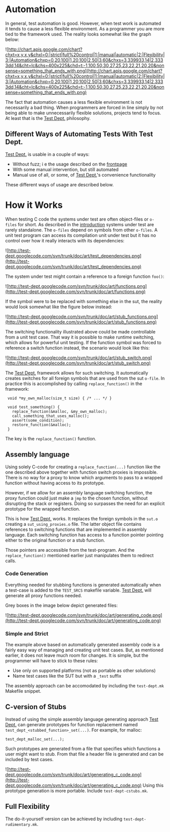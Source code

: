 # Automation #
In general, test automation is good. However, when test work is automated
it tends to cause a less flexible environment.  As a programmer you are
more tied to the framework used.  The reality looks somewhat like
the graph below:

![http://chart.apis.google.com/chart?chxt=x,y,x,y&chxl=0:|strict|full%20control|1:|manual|automatic|2:|Flexibility|3:|Automation&chxp=0,20,100|1,20,100|2,50|3,60&chxs=3,339933,14|2,3333dd,14&cht=lc&chs=400x225&chd=t:-1,100,50,30,27,25,23,22,21,20,20&nonsense=something_that_ends_with.png](http://chart.apis.google.com/chart?chxt=x,y,x,y&chxl=0:|strict|full%20control|1:|manual|automatic|2:|Flexibility|3:|Automation&chxp=0,20,100|1,20,100|2,50|3,60&chxs=3,339933,14|2,3333dd,14&cht=lc&chs=400x225&chd=t:-1,100,50,30,27,25,23,22,21,20,20&nonsense=something_that_ends_with.png)

The fact that automation causes a less flexible environment is not
necessarily a bad thing.  When programmers are forced in line simply
by not being able to make unnecessarily flexible solutions, projects
tend to focus.  At least that is the [Test Dept.](TestDept.md) philosophy.

## Different Ways of Automating Tests With Test Dept. ##
[Test Dept.](TestDept.md) is usable in a couple of ways:

  * Without fuzz; i e the usage described on the [frontpage](TestDept.md)
  * With some manual intervention, but still automated
  * Manual use of all, or some, of [Test Dept.](TestDept.md)'s convenience functionality

These different ways of usage are described below.

# How it Works #
When testing C code the systems under test are often object-files
or `o-files` for short. As described in the [introduction](TestDept.md)
systems under test are rarely standalone.  The `o-files` depend
on symbols from other `o-files`.  A unit test program can access
its compilation unit under test but it has no control over how
it really interacts with its dependencies:

![http://test-dept.googlecode.com/svn/trunk/doc/art/test_dependencies.png](http://test-dept.googlecode.com/svn/trunk/doc/art/test_dependencies.png)

The system under test might contain a reference to a foreign function
`foo()`:

![http://test-dept.googlecode.com/svn/trunk/doc/art/functions.png](http://test-dept.googlecode.com/svn/trunk/doc/art/functions.png)

If the symbol were to be replaced with something else in the sut,
the reality would look somewhat like the figure below instead:

![http://test-dept.googlecode.com/svn/trunk/doc/art/stub_functions.png](http://test-dept.googlecode.com/svn/trunk/doc/art/stub_functions.png)

The switching functionality illustrated above could be made controllable
from a unit test case.  That way it is possible to make runtime
switching, which allows for powerful unit testing.  If the function
symbol was forced to reference a switch function instead, the scenario
would look like this:

![http://test-dept.googlecode.com/svn/trunk/doc/art/stub_switch.png](http://test-dept.googlecode.com/svn/trunk/doc/art/stub_switch.png)

The [Test Dept.](TestDept.md) framework allows for such switching. It
automatically creates switches for all foreign symbols that are used
from the sut `o-file`. In practice this is accomplished by calling
`replace_function()` in the framework:
```
 void *my_own_malloc(size_t size) { /* ... */ }

 void test_something() {
   replace_function(&malloc, &my_own_malloc);
   call_something_that_uses_malloc();
   assert(some_condition);
   restore_function(&malloc);
 }
```
The key is the `replace_function()` function.

## Assembly language ##
Using solely C-code for creating a `replace_function(...)` function like
the one described above together with function switch proxies is impossible.
There is no way for a proxy to know which arguments to pass to a
wrapped function without having access to its prototype.

However, if we allow for an assembly language switching function, the proxy
function could just make a `jmp` to the chosen function, without disrupting
the stack or registers. Doing so surpasses the need for an explicit prototype
for the wrapped function.

This is how [Test Dept.](TestDept.md) works. It replaces the foreign symbols
in the `sut.o` creating a `sut_using_proxies.o` file. The latter object
file contains references to switching functions that are implemented in
assembly language. Each switching function has access to a function pointer
pointing either to the original function or a stub function.

Those pointers are accessible from the test-program. And the
`replace_function()` mentioned earlier just manipulates them to
redirect calls.

### Code Generation ###
Everything needed for stubbing functions is generated automatically
when a test-case is added to the `TEST_SRCS` makefile variable.
[Test Dept.](TestDept.md) will generate all proxy functions needed.

Grey boxes in the image below depict generated files:

![http://test-dept.googlecode.com/svn/trunk/doc/art/generating_code.png](http://test-dept.googlecode.com/svn/trunk/doc/art/generating_code.png)

### Simple and Strict ###
The example above based on automatically generated assembly code
is a fairly easy way of managing and creating unit test cases. But,
as mentioned earlier, it does not leave much room for changes. It
is simple, but the programmer will have to stick to these rules:

  * Use only on supported platforms (not as portable as other solutions)
  * Name test cases like the SUT but with a `_test` suffix

The assembly approach can be accomodated by including the `test-dept.mk`
Makefile snippet.

## C-version of Stubs ##
Instead of using the simple assembly language generating approach
[Test Dept.](TestDept.md) can generate prototypes for function replacement
named `test_dept_<stubbed_function>_set(...)`. For example, for malloc:
```
test_dept_malloc_set(...);
```
Such prototypes are generated from a file that specifies which functions
a user might want to stub. From that file a header file is generated and
can be included by test cases.

![http://test-dept.googlecode.com/svn/trunk/doc/art/generating_c_code.png](http://test-dept.googlecode.com/svn/trunk/doc/art/generating_c_code.png)
Using this prototype generation is more portable. Include `test-dept-cstubs.mk`.

## Full Flexibility ##
The do-it-yourself version can be achieved by including `test-dept-rudimentary.mk`.